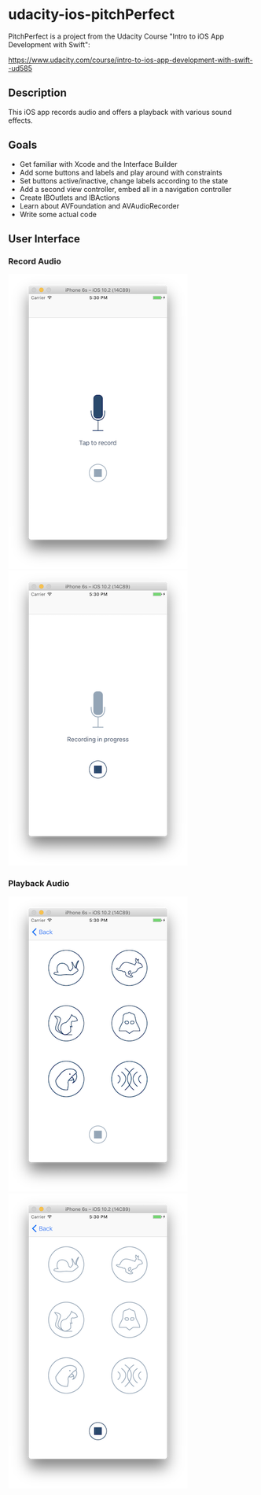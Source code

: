 # udacity-ios-pitchPerfect

PitchPerfect is a project from the Udacity Course "Intro to iOS App Development with Swift":

https://www.udacity.com/course/intro-to-ios-app-development-with-swift--ud585

## Description

This iOS app records audio and offers a playback with various sound effects.

## Goals

* Get familiar with Xcode and the Interface Builder
* Add some buttons and labels and play around with constraints
* Set buttons active/inactive, change labels according to the state
* Add a second view controller, embed all in a navigation controller
* Create IBOutlets and IBActions
* Learn about AVFoundation and AVAudioRecorder
* Write some actual code

## User Interface

### Record Audio

![alt text](Screenshots/PitchPerfect_RecordingInactive.png "Ready to record ...")
![alt text](Screenshots/PitchPerfect_RecordingActive.png "Recording in progress ...")

### Playback Audio

![alt text](Screenshots/PitchPerfect_PlaybackInactive.png "Ready to playback ...")
![alt text](Screenshots/PitchPerfect_PlaybackActive.png "Playback in progress ...")
